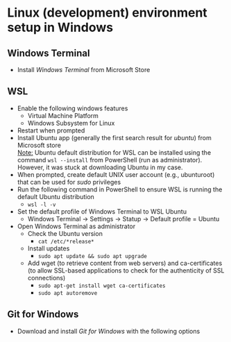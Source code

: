 # Linux (development) environment setup in Windows

## Windows Terminal
* Install *Windows Terminal* from Microsoft Store

## WSL
* Enable the following windows features
  * Virtual Machine Platform
  * Windows Subsystem for Linux
* Restart when prompted
* Install Ubuntu app (generally the first search result for *ubuntu*) from Microsoft store\
  <ins>Note:</ins> Ubuntu default distribution for WSL can be installed using the command `wsl --install` from PowerShell (run as administrator). However, it was stuck at downloading Ubuntu in my case.
* When prompted, create default UNIX user account (e.g., ubunturoot) that can be used for *sudo* privileges
* Run the following command in PowerShell to ensure WSL is running the default Ubuntu distribution
  * `wsl -l -v`
* Set the default profile of Windows Terminal to WSL Ubuntu
  * Windows Terminal &rarr; Settings &rarr; Statup &rarr; Default profile = Ubuntu
* Open Windows Terminal as administrator
  * Check the Ubuntu version
    * `cat /etc/*release*`
  * Install updates
    * `sudo apt update && sudo apt upgrade`
  * Add wget (to retrieve content from web servers) and ca-certificates (to allow SSL-based applications to check for the authenticity of SSL connections)
    * `sudo apt-get install wget ca-certificates`
    * `sudo apt autoremove`

## Git for Windows
* Download and install *Git for Windows* with the following options
